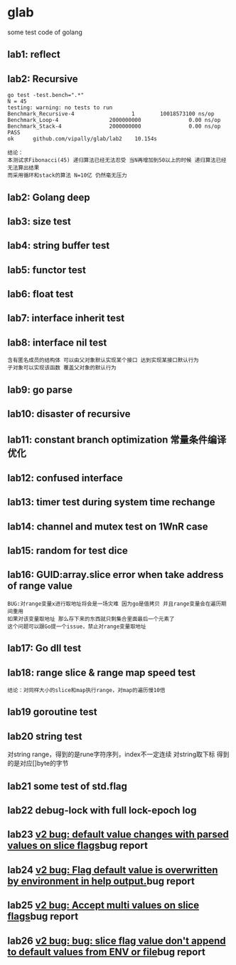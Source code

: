 # glab
some test code of golang

## lab1: reflect

## lab2: Recursive
	go test -test.bench=".*"
	N = 45
	testing: warning: no tests to run
	Benchmark_Recursive-4                  1        10018573100 ns/op
	Benchmark_Loop-4                2000000000               0.00 ns/op
	Benchmark_Stack-4               2000000000               0.00 ns/op
	PASS
	ok      github.com/vipally/glab/lab2    10.154s
	
	结论：
	本测试求Fibonacci(45) 递归算法已经无法忍受 当N再增加到50以上的时候 递归算法已经无法算出结果
	而采用循环和stack的算法 N=10亿 仍然毫无压力
	
## lab2: Golang deep

## lab3: size test

## lab4: string buffer test

## lab5: functor test

## lab6: float test

## lab7: interface inherit test

## lab8: interface nil test
	含有匿名成员的结构体 可以由父对象默认实现某个接口 达到实现某接口默认行为
	子对象可以实现该函数 覆盖父对象的默认行为

## lab9: go parse

## lab10: disaster of recursive

## lab11: constant branch optimization 常量条件编译优化

## lab12: confused interface

## lab13: timer test during system time rechange

## lab14: channel and mutex test on 1WnR case

## lab15: random for test dice

## lab16: GUID:array.slice error when take address of range value
	BUG:对range变量x进行取地址将会是一场灾难 因为go是值拷贝 并且range变量会在遍历期间重用
	如果对该变量取地址 那么存下来的东西就只剩集合里面最后一个元素了
	这个问题可以跟Go提一个issue，禁止对range变量取地址

## lab17: Go dll test

## lab18: range slice & range map speed test
	结论：对同样大小的slice和map执行range，对map的遍历慢10倍

## lab19 goroutine test
## lab20 string test
 对string range，得到的是rune字符序列，index不一定连续
 对string取下标 得到的是对应[]byte的字节

## lab21 some test of std.flag

## lab22 debug-lock with full lock-epoch log

## lab23 [v2 bug: default value changes with parsed values on slice flags](https://github.com/urfave/cli/issues/1235)bug report

## lab24 [v2 bug: Flag default value is overwritten by environment in help output.](https://github.com/urfave/cli/issues/1206)bug report

## lab25 [v2 bug: Accept multi values on slice flags](https://github.com/urfave/cli/issues/1238)bug report

## lab26 [v2 bug: bug: slice flag value don't append to default values from ENV or file](https://github.com/urfave/cli/issues/1238)bug report



	
